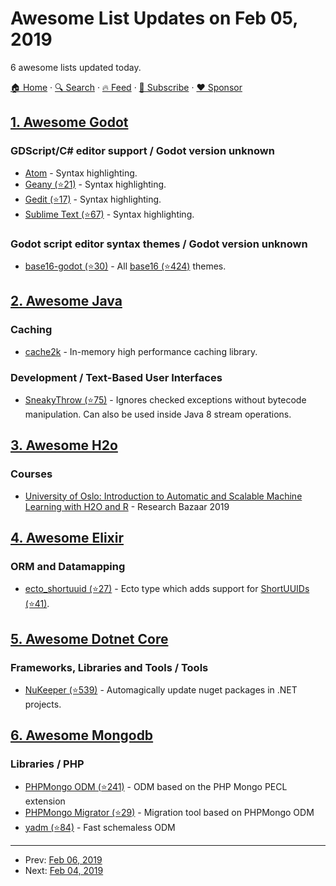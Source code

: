 # Awesome List Updates on Feb 05, 2019

6 awesome lists updated today.

[🏠 Home](/README.md) · [🔍 Search](https://www.trackawesomelist.com/search/) · [🔥 Feed](https://www.trackawesomelist.com/rss.xml) · [📮 Subscribe](https://trackawesomelist.us17.list-manage.com/subscribe?u=d2f0117aa829c83a63ec63c2f&id=36a103854c) · [❤️  Sponsor](https://github.com/sponsors/theowenyoung)



## [1. Awesome Godot](/content/godotengine/awesome-godot/README.md)

### GDScript/C# editor support / Godot version unknown

*   [Atom](https://atom.io/packages/lang-gdscript) - Syntax highlighting.
*   [Geany (⭐21)](https://github.com/haimat/GDScript-Geany) - Syntax highlighting.
*   [Gedit (⭐17)](https://github.com/haimat/GDScript-gedit) - Syntax highlighting.
*   [Sublime Text (⭐67)](https://github.com/beefsack/GDScript-sublime) - Syntax highlighting.

### Godot script editor syntax themes / Godot version unknown

*   [base16-godot (⭐30)](https://github.com/Calinou/base16-godot) - All [base16 (⭐424)](https://github.com/chriskempson/base16) themes.

## [2. Awesome Java](/content/akullpp/awesome-java/README.md)

### Caching

*   [cache2k](https://cache2k.org) - In-memory high performance caching library.

### Development / Text-Based User Interfaces

*   [SneakyThrow (⭐75)](https://github.com/rainerhahnekamp/sneakythrow) - Ignores checked exceptions without bytecode manipulation. Can also be used inside Java 8 stream operations.

## [3. Awesome H2o](/content/h2oai/awesome-h2o/README.md)

### Courses

*   [University of Oslo: Introduction to Automatic and Scalable Machine Learning with H2O and R](https://www.ub.uio.no/english/courses-events/events/all-libraries/2019/research-bazaar-2019.html) - Research Bazaar 2019

## [4. Awesome Elixir](/content/h4cc/awesome-elixir/README.md)

### ORM and Datamapping

*   [ecto\_shortuuid (⭐27)](https://github.com/gpedic/ecto_shortuuid) - Ecto type which adds support for [ShortUUIDs (⭐41)](https://github.com/gpedic/ex_shortuuid).

## [5. Awesome Dotnet Core](/content/thangchung/awesome-dotnet-core/README.md)

### Frameworks, Libraries and Tools / Tools

*   [NuKeeper (⭐539)](https://github.com/NuKeeperDotNet/NuKeeper) - Automagically update nuget packages in .NET projects.

## [6. Awesome Mongodb](/content/ramnes/awesome-mongodb/README.md)

### Libraries / PHP

*   [PHPMongo ODM (⭐241)](https://github.com/sokil/php-mongo) - ODM based on the PHP Mongo PECL extension
*   [PHPMongo Migrator (⭐29)](https://github.com/sokil/php-mongo-migrator) - Migration tool based on PHPMongo ODM
*   [yadm (⭐84)](https://github.com/formapro/yadm) - Fast schemaless ODM

---

- Prev: [Feb 06, 2019](/content/2019/02/06/README.md)
- Next: [Feb 04, 2019](/content/2019/02/04/README.md)